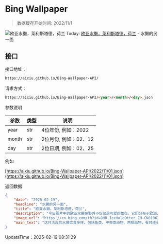 # Bing Wallpaper

> 数据缓存开始时间: 2022/11/1

![欧亚水獭，莱利斯塔德，荷兰](https://cn.bing.com/th?id=OHR.IceHoleOtter_ZH-CN0106321041_1920x1080.webp)
Today: [欧亚水獭，莱利斯塔德，荷兰](https://cn.bing.com/th?id=OHR.IceHoleOtter_ZH-CN0106321041_1920x1080.webp) - 水獭的另一面

## 接口

接口地址：

```html
https://aixiu.github.io/Bing-Wallpaper-API/
```

请求方式：

```html
https://aixiu.github.io/Bing-Wallpaper-API/<year>/<month>/<day>.json
```

参数说明

| 参数 | 类型 | 说明 |
| - | - | - |
| year | str | 4位年份, 例如：2022 |
| month | str | 2位月份, 例如：02、12 |
| day | str | 2位日期, 例如：02、25 |

例如

[https://aixiu.github.io/Bing-Wallpaper-API/2022/11/01.json](https://aixiu.github.io/Bing-Wallpaper-API/2022/11/01.json)

返回数据

```json
{
    "date": "2025-02-19",
    "headline": "水獭的另一面",
    "title": "欧亚水獭，莱利斯塔德，荷兰",
    "description": "今日图片中的欧亚水獭在野外不仅仅是可爱的象征。它们分布于欧洲、亚洲及北非部分地区，栖息于清澈的河流、湖泊和湿地，是环境健康的重要指标。作为半水生动物，它们拥有流线型的身体、带蹼的脚和致密的毛发，能够在冰冷的水中保持温暖。每平方英寸的毛发包含超过40万根毛，使其成为自然界最有效的绝缘材料之一。曾因污染和栖息地丧失，河獭一度濒临灭绝。然而，随着保护措施的推进，欧洲许多地区的河獭数量正在回升。",
    "image_url": "https://cn.bing.com/th?id=OHR.IceHoleOtter_ZH-CN0106321041_1920x1080.webp",
    "main_text": "这只活泼的水獭饮食多样，包括鱼类、甲壳类动物、两栖动物，有时还会捕食爬行动物、鸟类、鸟蛋、昆虫和蠕虫。它通常是夜行性动物，其踪迹可见于许多淡水环境中。"
}
```

UpdataTime：2025-02-19 08:31:29
